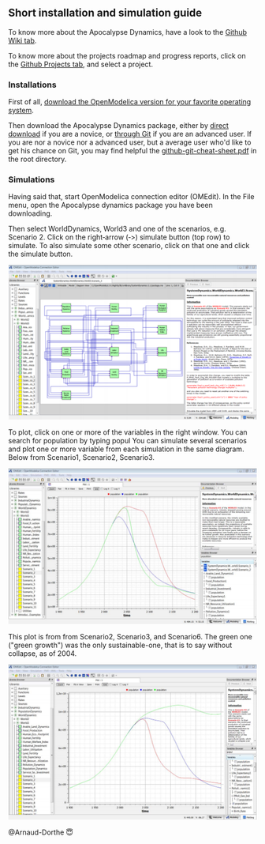 
## Short installation and simulation guide

To know more about the Apocalypse Dynamics, have a look to the [Github Wiki tab](https://github.com/Arnaud-Dorthe/ApocalypseDynamics/wiki).

To know more about the projects roadmap and progress reports, click on the [Github Projects tab](https://github.com/Arnaud-Dorthe/ApocalypseDynamics/projects), and select a project.

### Installations

First of all, [download the OpenModelica version for your favorite operating system](https://www.openmodelica.org/download/download-linux).

Then download the Apocalypse Dynamics package, either by [direct download](https://github.com/Arnaud-Dorthe/ApocalypseDynamics/archive/master.zip) if you are a novice, or [through Git](https://github.com/Arnaud-Dorthe/ApocalypseDynamics.git) if you are an advanced user. If you are nor a novice nor a advanced user, but a average user who'd like to get his chance on Git, you may find helpful the [github-git-cheat-sheet.pdf](https://github.com/Arnaud-Dorthe/ApocalypseDynamics/blob/master/github-git-cheat-sheet.pdf) in the root directory.


### Simulations

Having said that, start OpenModelica connection editor (OMEdit). 
In the File menu, open the Apocalypse dynamics package you have been downloading. 

Then select WorldDynamics, World3 and one of the scenarios, e.g. Scenario 2. 
Click on the right‐arrow (‐>) simulate button (top row) to simulate. 
To also simulate some other scenario, click on that one and click the simulate button.

![simulate](UsersGuide/GitHub%20Images/Screenshot%20scenario%203.png)

To plot, click on one or more of the variables in the right window. You can search for population by typing popul You can simulate several scenarios and plot one or more variable from each simulation in the same diagram. Below from Scenario1, Scenario2, Scenario3.

![Scenario1, Scenario2, Scenario3](UsersGuide/GitHub%20Images/Scenario1%2C%20Scenario2%2C%20Scenario3%20population.png)

This plot is from from Scenario2, Scenario3, and Scenario6. The green one ("green growth") was the only sustainable-one, that is to say without collapse, as of 2004.

![Previous sustainable scenario](UsersGuide/GitHub%20Images/Scenario2%2C%20Scenario3%2C%20Scenario6%20population.png)

@Arnaud-Dorthe
:innocent:
